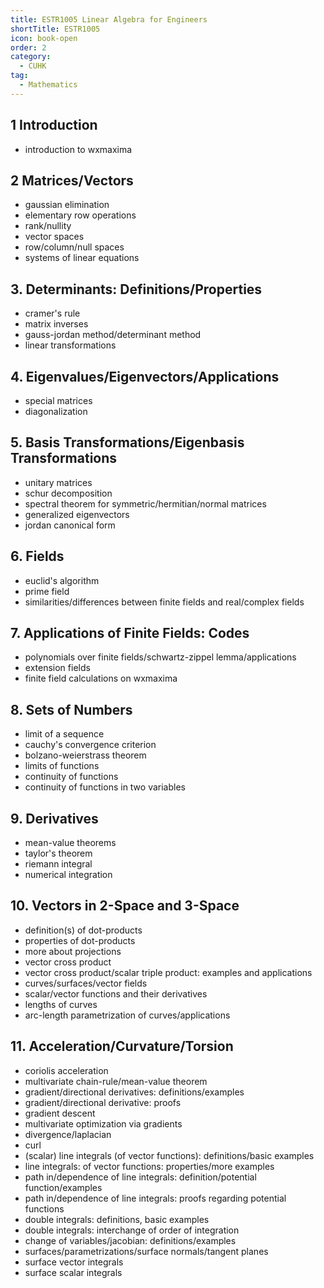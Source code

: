 ```yaml
---
title: ESTR1005 Linear Algebra for Engineers
shortTitle: ESTR1005
icon: book-open
order: 2
category:
  - CUHK
tag:
  - Mathematics
---
```


## 1 Introduction
- introduction to wxmaxima

## 2 Matrices/Vectors
- gaussian elimination
- elementary row operations
- rank/nullity
- vector spaces
- row/column/null spaces
- systems of linear equations

## 3. Determinants: Definitions/Properties
- cramer's rule
- matrix inverses
- gauss-jordan method/determinant method
- linear transformations

## 4. Eigenvalues/Eigenvectors/Applications
- special matrices
- diagonalization

## 5. Basis Transformations/Eigenbasis Transformations
- unitary matrices
- schur decomposition
- spectral theorem for symmetric/hermitian/normal matrices
- generalized eigenvectors
- jordan canonical form

## 6. Fields
- euclid's algorithm
- prime field
- similarities/differences between finite fields and real/complex fields

## 7. Applications of Finite Fields: Codes
- polynomials over finite fields/schwartz-zippel lemma/applications
- extension fields
- finite field calculations on wxmaxima

## 8. Sets of Numbers
- limit of a sequence
- cauchy's convergence criterion
- bolzano-weierstrass theorem
- limits of functions
- continuity of functions
- continuity of functions in two variables

## 9. Derivatives
- mean-value theorems
- taylor's theorem
- riemann integral
- numerical integration

## 10. Vectors in 2-Space and 3-Space
- definition(s) of dot-products
- properties of dot-products
- more about projections
- vector cross product
- vector cross product/scalar triple product: examples and applications
- curves/surfaces/vector fields
- scalar/vector functions and their derivatives
- lengths of curves
- arc-length parametrization of curves/applications

## 11. Acceleration/Curvature/Torsion
- coriolis acceleration
- multivariate chain-rule/mean-value theorem
- gradient/directional derivatives: definitions/examples
- gradient/directional derivative: proofs
- gradient descent
- multivariate optimization via gradients
- divergence/laplacian
- curl
- (scalar) line integrals (of vector functions): definitions/basic examples
- line integrals: of vector functions: properties/more examples
- path in/dependence of line integrals: definition/potential function/examples
- path in/dependence of line integrals: proofs regarding potential functions
- double integrals: definitions, basic examples
- double integrals: interchange of order of integration
- change of variables/jacobian: definitions/examples
- surfaces/parametrizations/surface normals/tangent planes
- surface vector integrals
- surface scalar integrals